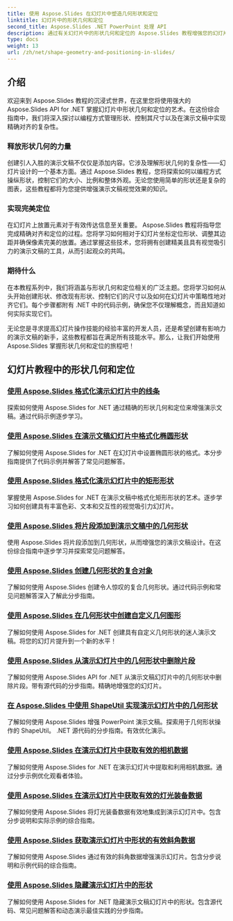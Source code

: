 ```yaml
---
title: 使用 Aspose.Slides 在幻灯片中塑造几何形状和定位
linktitle: 幻灯片中的形状几何和定位
second_title: Aspose.Slides .NET PowerPoint 处理 API
description: 通过有关幻灯片中的形状几何和定位的 Aspose.Slides 教程增强您的幻灯片操作技能。学习以编程方式控制形状、尺寸和对齐方式。
type: docs
weight: 13
url: /zh/net/shape-geometry-and-positioning-in-slides/
---
```


## 介绍

欢迎来到 Aspose.Slides 教程的沉浸式世界，在这里您将使用强大的 Aspose.Slides API for .NET 掌握幻灯片中形状几何和定位的艺术。在这份综合指南中，我们将深入探讨以编程方式管理形状、控制其尺寸以及在演示文稿中实现精确对齐的复杂性。

### 释放形状几何的力量

创建引人入胜的演示文稿不仅仅是添加内容。它涉及理解形状几何的复杂性——幻灯片设计的一个基本方面。通过 Aspose.Slides 教程，您将探索如何以编程方式操纵形状，控制它们的大小、比例和整体外观。无论您使用简单的形状还是复杂的图表，这些教程都将为您提供增强演示文稿视觉效果的知识。

### 实现完美定位

在幻灯片上放置元素对于有效传达信息至关重要。 Aspose.Slides 教程将指导您完成精确对齐和定位的过程。您将学习如何相对于幻灯片坐标定位形状、调整其边距并确保像素完美的放置。通过掌握这些技术，您将拥有创建精美且具有视觉吸引力的演示文稿的工具，从而引起观众的共鸣。

### 期待什么

在本教程系列中，我们将涵盖与形状几何和定位相关的广泛主题。您将学习如何从头开始创建形状、修改现有形状、控制它们的尺寸以及如何在幻灯片中策略性地对齐它们。每个步骤都附有 .NET 中的代码示例，确保您不仅理解概念，而且知道如何实际实现它们。

无论您是寻求提高幻灯片操作技能的经验丰富的开发人员，还是希望创建有影响力的演示文稿的新手，这些教程都旨在满足所有技能水平。那么，让我们开始使用 Aspose.Slides 掌握形状几何和定位的旅程吧！

## 幻灯片教程中的形状几何和定位
### [使用 Aspose.Slides 格式化演示幻灯片中的线条](./formatting-lines/)
探索如何使用 Aspose.Slides for .NET 通过精确的形状几何和定位来增强演示文稿。通过代码示例逐步学习。
### [使用 Aspose.Slides 在演示文稿幻灯片中格式化椭圆形状](./formatting-ellipse-shape/)
了解如何使用 Aspose.Slides for .NET 在幻灯片中设置椭圆形状的格式。本分步指南提供了代码示例并解答了常见问题解答。
### [使用 Aspose.Slides 格式化演示幻灯片中的矩形形状](./formatting-rectangle-shape/)
掌握使用 Aspose.Slides for .NET 在演示文稿中格式化矩形形状的艺术。逐步学习如何创建具有丰富色彩、文本和交互性的视觉吸引力幻灯片。
### [使用 Aspose.Slides 将片段添加到演示文稿中的几何形状](./adding-segments-geometry-shape/)
使用 Aspose.Slides 将片段添加到几何形状，从而增强您的演示文稿设计。在这份综合指南中逐步学习并探索常见问题解答。
### [使用 Aspose.Slides 创建几何形状的复合对象](./creating-composite-objects-geometry-shape/)
了解如何使用 Aspose.Slides 创建令人惊叹的复合几何形状。通过代码示例和常见问题解答深入了解此分步指南。
### [使用 Aspose.Slides 在几何形状中创建自定义几何图形](./creating-custom-geometry/)
了解如何使用 Aspose.Slides for .NET 创建具有自定义几何形状的迷人演示文稿。将您的幻灯片提升到一个新的水平！
### [使用 Aspose.Slides 从演示幻灯片中的几何形状中删除片段](./removing-segments-geometry-shape/)
了解如何使用 Aspose.Slides API for .NET 从演示文稿幻灯片中的几何形状中删除片段。带有源代码的分步指南。精确地增强您的幻灯片。
### [在 Aspose.Slides 中使用 ShapeUtil 实现演示幻灯片中的几何形状](./using-shapeutil-geometry-shape/)
了解如何使用 Aspose.Slides 增强 PowerPoint 演示文稿。探索用于几何形状操作的 ShapeUtil。 .NET 源代码的分步指南。有效优化演示。
### [使用 Aspose.Slides 在演示幻灯片中获取有效的相机数据](./getting-effective-camera-data/)
了解如何使用 Aspose.Slides for .NET 在演示幻灯片中提取和利用相机数据。通过分步示例优化观看者体验。
### [使用 Aspose.Slides 在演示幻灯片中获取有效的灯光装备数据](./getting-effective-light-rig-data/)
了解如何使用 Aspose.Slides 将灯光装备数据有效地集成到演示幻灯片中。包含分步说明和实际示例的综合指南。
### [使用 Aspose.Slides 获取演示幻灯片中形状的有效斜角数据](./getting-effective-bevel-data/)
了解如何使用 Aspose.Slides 通过有效的斜角数据增强演示幻灯片。包含分步说明和示例代码的综合指南。
### [使用 Aspose.Slides 隐藏演示幻灯片中的形状](./hiding-shapes/)
了解如何使用 Aspose.Slides for .NET 隐藏演示文稿幻灯片中的形状。包含源代码、常见问题解答和动态演示最佳实践的分步指南。